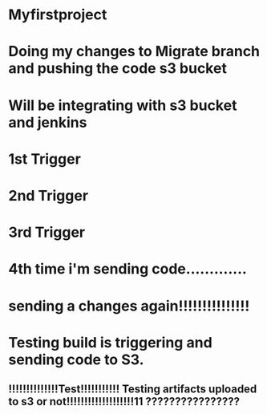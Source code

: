 # Myfirstproject
# Doing my changes to Migrate branch and pushing the code s3 bucket
# Will be integrating with s3 bucket and jenkins
# 1st Trigger
# 2nd Trigger
# 3rd Trigger
# 4th time i'm sending code.............
# sending a changes again!!!!!!!!!!!!!!!
# Testing build is triggering and sending code to S3.
!!!!!!!!!!!!!!Test!!!!!!!!!!!
Testing artifacts uploaded to s3 or not!!!!!!!!!!!!!!!!!!!11
????????????????
---------------------------------------------------------------------------------
